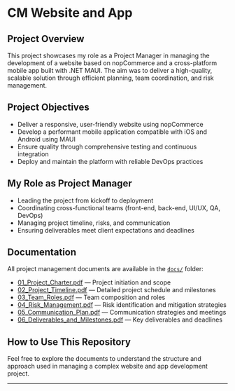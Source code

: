# CM Website and App

## Project Overview
This project showcases my role as a Project Manager in managing the development of a website based on nopCommerce and a cross-platform mobile app built with .NET MAUI. The aim was to deliver a high-quality, scalable solution through efficient planning, team coordination, and risk management.

## Project Objectives
- Deliver a responsive, user-friendly website using nopCommerce  
- Develop a performant mobile application compatible with iOS and Android using MAUI  
- Ensure quality through comprehensive testing and continuous integration  
- Deploy and maintain the platform with reliable DevOps practices  

## My Role as Project Manager
- Leading the project from kickoff to deployment  
- Coordinating cross-functional teams (front-end, back-end, UI/UX, QA, DevOps)  
- Managing project timeline, risks, and communication  
- Ensuring deliverables meet client expectations and deadlines  

## Documentation
All project management documents are available in the [`docs/`](./docs) folder:

- [01_Project_Charter.pdf](/docs/01_Project%20Charter_CM_Website_App.pdf) — Project initiation and scope  
- [02_Project_Timeline.pdf](/docs/02_Project_Timeline_CM_Website_App.pdf) — Detailed project schedule and milestones  
- [03_Team_Roles.pdf](/docs/03_Team_Roles_and_Responsibilities_CM_Website_App.pdf) — Team composition and roles  
- [04_Risk_Management.pdf](/docs/04_Risk_Management_Plan_CM_Website_App.pdf) — Risk identification and mitigation strategies  
- [05_Communication_Plan.pdf](/docs/05_Communication_Plan_CM_Website_App.pdf) — Communication strategies and meetings  
- [06_Deliverables_and_Milestones.pdf](/docs/06_Deliverables_and_Milestones_CM_Website_App.pdf) — Key deliverables and deadlines    

## How to Use This Repository
Feel free to explore the documents to understand the structure and approach used in managing a complex website and app development project.

---

